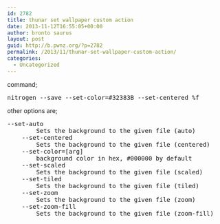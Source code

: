 ```yaml
---
id: 2782
title: thunar set wallpaper custom action
date: 2013-11-12T16:55:05+00:00
author: bronto saurus
layout: post
guid: http://b.pwnz.org/?p=2782
permalink: /2013/11/thunar-set-wallpaper-custom-action/
categories:
  - Uncategorized
---
```

command;

<pre>nitrogen --save --set-color=#32383B --set-centered %f</pre>

other options are;

<pre>--set-auto
		Sets the background to the given file (auto)
	--set-centered
		Sets the background to the given file (centered)
	--set-color=[arg]
		background color in hex, #000000 by default
	--set-scaled
		Sets the background to the given file (scaled)
	--set-tiled
		Sets the background to the given file (tiled)
	--set-zoom
		Sets the background to the given file (zoom)
	--set-zoom-fill
		Sets the background to the given file (zoom-fill)
</pre>